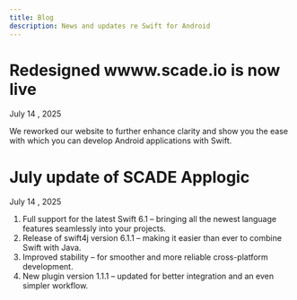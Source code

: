 ```yaml
---
title: Blog
description: News and updates re Swift for Android
---
```


# Redesigned wwww.scade.io is now live
July 14 , 2025

We reworked our website to further enhance clarity and show you the ease with which you can develop Android applications with Swift.

# July update of SCADE Applogic
July 14 , 2025

1. Full support for the latest Swift 6.1 – bringing all the newest language features seamlessly into your projects.
2. Release of swift4j version 6.1.1 – making it easier than ever to combine Swift with Java.
3. Improved stability – for smoother and more reliable cross-platform development.
4. New plugin version 1.1.1 – updated for better integration and an even simpler workflow.
